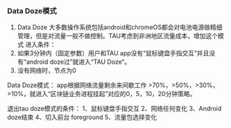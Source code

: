 ### Data Doze模式

1. Data Doze
大多数操作系统包括android和chromeOS都会对电池电源做精细管理，但是对流量一般不做控制。TAU考虑到非洲地区流量成本，增加这个模式
进入条件：
1. 如果3分钟内（固定参数）用户和TAU app没有“鼠标键盘手指交互”并且没有“android doze过”就进入“TAU Doze”。
2. 没有网络时，节点为0

Data Doze模式：
app根据网络流量剩余来间歇工作 >70%，>50%，>30%，>10%，就进入“区块链业务进程挂起”对应的0，5，10，20分钟策略。

退出tau doze模式的条件：
1、鼠标键盘手指交互
2、网络任何变化
3、Android doze结束
4、切入前台 foreground
5、流量包选择变化